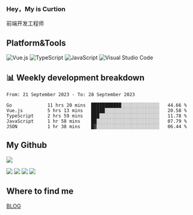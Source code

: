 ### Hey，My is Curtion
前端开发工程师
## Platform&Tools

![Vue.js](https://img.shields.io/badge/-Vue.js-4FC08D?style=flat-square&logo=Vue.js&logoColor=white)
![TypeScript](https://img.shields.io/badge/-TypeScript-007ACC?style=flat-square&logo=typescript&logoColor=white)
![JavaScript](https://img.shields.io/badge/-JavaScript-F7DF1E?style=flat-square&logo=javascript&logoColor=black)
![Visual Studio Code](https://img.shields.io/badge/-VSCode-007ACC?style=flat-square&logo=Visual-Studio-Code&logoColor=white)

## 📊 Weekly development breakdown

<!--START_SECTION:waka-->

```text
From: 21 September 2023 - To: 28 September 2023

Go             11 hrs 20 mins  ███████████░░░░░░░░░░░░░░   44.66 %
Vue.js         5 hrs 13 mins   █████░░░░░░░░░░░░░░░░░░░░   20.58 %
TypeScript     2 hrs 59 mins   ███░░░░░░░░░░░░░░░░░░░░░░   11.78 %
JavaScript     1 hr 58 mins    ██░░░░░░░░░░░░░░░░░░░░░░░   07.79 %
JSON           1 hr 38 mins    █▓░░░░░░░░░░░░░░░░░░░░░░░   06.44 %
```

<!--END_SECTION:waka-->

## My Github

![](http://github-profile-summary-cards.vercel.app/api/cards/profile-details?username=curtion&theme=nord_bright)

![](http://github-profile-summary-cards.vercel.app/api/cards/stats?username=curtion&theme=nord_bright)
![](http://github-profile-summary-cards.vercel.app/api/cards/productive-time?username=curtion&theme=nord_bright&utcOffset=8)
![](http://github-profile-summary-cards.vercel.app/api/cards/repos-per-language?username=curtion&theme=nord_bright)
![](http://github-profile-summary-cards.vercel.app/api/cards/most-commit-language?username=curtion&theme=nord_bright)

## Where to find me

[BLOG](https://blog.3gxk.net)
